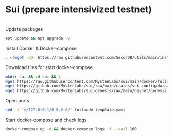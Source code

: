 # Sui (prepare intensivized testnet)
\
Update packages
```bash
apt update && apt upgrade -y
```
Install Docker & Docker-compose
```bash
. <(wget -qO- https://raw.githubusercontent.com/SecorD0/utils/main/installers/docker.sh)
```
Download files for start docker-compose
```bash
mkdir sui && cd sui && \
wget https://raw.githubusercontent.com/MystenLabs/sui/main/docker/fullnode/docker-compose.yaml && \
wget https://github.com/MystenLabs/sui/raw/main/crates/sui-config/data/fullnode-template.yaml && \
wget https://github.com/MystenLabs/sui-genesis/raw/main/devnet/genesis.blob
```
Open ports
```bash
sed -i 's/127.0.0.1/0.0.0.0/' fullnode-template.yaml
```
Start docker-compose and check logs
```bash
docker-compose up -d && docker-compose logs -f --tail 100
```

